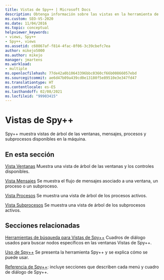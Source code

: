 ```yaml
---
title: Vistas de Spy++ | Microsoft Docs
description: Obtenga información sobre las vistas en la herramienta de depuración Spy++. Spy++ muestra vistas de árbol de las ventanas, los mensajes, los procesos y los subprocesos disponibles en el equipo.
ms.custom: SEO-VS-2020
ms.date: 11/04/2016
ms.topic: conceptual
helpviewer_keywords:
- views, Spy++
- Spy++, views
ms.assetid: c60867af-f814-4fac-8f06-3c39cbefc7ea
author: mikejo5000
ms.author: mikejo
manager: jmartens
ms.workload:
- multiple
ms.openlocfilehash: 77de42a0b10643396bbc0360cf66b00866057ebd
ms.sourcegitcommit: ae6d47b09a439cd0e13180f5e89510e3e347fd47
ms.translationtype: HT
ms.contentlocale: es-ES
ms.lasthandoff: 02/08/2021
ms.locfileid: "99903415"
---
```

# <a name="spy-views"></a>Vistas de Spy++
Spy++ muestra vistas de árbol de las ventanas, mensajes, procesos y subprocesos disponibles en la máquina.

## <a name="in-this-section"></a>En esta sección
 [Vista Ventanas](../debugger/windows-view.md) Muestra una vista de árbol de las ventanas y los controles disponibles.

 [Vista Mensajes](../debugger/messages-view.md) Se muestra el flujo de mensajes asociado a una ventana, un proceso o un subproceso.

 [Vista Procesos](../debugger/processes-view.md) Se muestra una vista de árbol de los procesos activos.

 [Vista Subprocesos](../debugger/threads-view.md) Se muestra una vista de árbol de los subprocesos activos.

## <a name="related-sections"></a>Secciones relacionadas
 [Herramientas de búsqueda para Vistas de Spy++](../debugger/search-tools-for-spy-increment-views.md) Cuadros de diálogo usados para buscar nodos específicos en las ventanas Vistas de Spy++.

 [Uso de Spy++](../debugger/using-spy-increment.md) Se presenta la herramienta Spy++ y se explica cómo se puede usar.

 [Referencia de Spy++](../debugger/spy-increment-reference.md): incluye secciones que describen cada menú y cuadro de diálogo de Spy++.